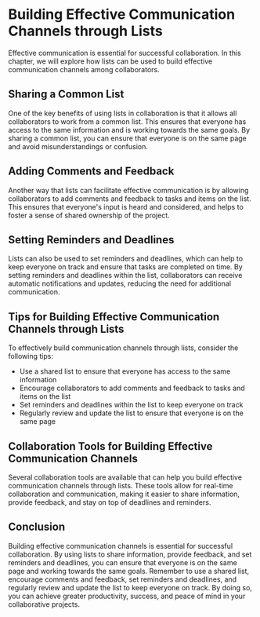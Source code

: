 Building Effective Communication Channels through Lists
=============================================================================================

Effective communication is essential for successful collaboration. In this chapter, we will explore how lists can be used to build effective communication channels among collaborators.

Sharing a Common List
---------------------

One of the key benefits of using lists in collaboration is that it allows all collaborators to work from a common list. This ensures that everyone has access to the same information and is working towards the same goals. By sharing a common list, you can ensure that everyone is on the same page and avoid misunderstandings or confusion.

Adding Comments and Feedback
----------------------------

Another way that lists can facilitate effective communication is by allowing collaborators to add comments and feedback to tasks and items on the list. This ensures that everyone's input is heard and considered, and helps to foster a sense of shared ownership of the project.

Setting Reminders and Deadlines
-------------------------------

Lists can also be used to set reminders and deadlines, which can help to keep everyone on track and ensure that tasks are completed on time. By setting reminders and deadlines within the list, collaborators can receive automatic notifications and updates, reducing the need for additional communication.

Tips for Building Effective Communication Channels through Lists
----------------------------------------------------------------

To effectively build communication channels through lists, consider the following tips:

* Use a shared list to ensure that everyone has access to the same information
* Encourage collaborators to add comments and feedback to tasks and items on the list
* Set reminders and deadlines within the list to keep everyone on track
* Regularly review and update the list to ensure that everyone is on the same page

Collaboration Tools for Building Effective Communication Channels
-----------------------------------------------------------------

Several collaboration tools are available that can help you build effective communication channels through lists. These tools allow for real-time collaboration and communication, making it easier to share information, provide feedback, and stay on top of deadlines and reminders.

Conclusion
----------

Building effective communication channels is essential for successful collaboration. By using lists to share information, provide feedback, and set reminders and deadlines, you can ensure that everyone is on the same page and working towards the same goals. Remember to use a shared list, encourage comments and feedback, set reminders and deadlines, and regularly review and update the list to keep everyone on track. By doing so, you can achieve greater productivity, success, and peace of mind in your collaborative projects.


